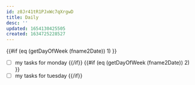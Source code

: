 ```yaml
---
id: z8Jr41tR1PJxWc7qXrgwD
title: Daily
desc: ''
updated: 1654130425505
created: 1634725228527
---
```


{{#if (eq (getDayOfWeek (fname2Date)) 1) }}
- [ ] my tasks for monday
{{/if}}
{{#if (eq (getDayOfWeek (fname2Date)) 2) }}
- [ ] my tasks for tuesday
{{/if}}